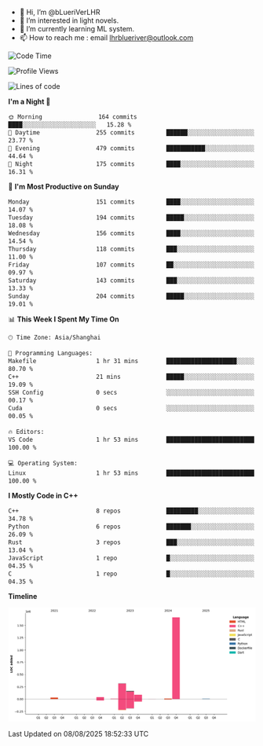 - 👋 Hi, I’m @bLueriVerLHR
- 👀 I’m interested in light novels.
- 🌱 I’m currently learning ML system.
- 📫 How to reach me : email lhrblueriver@outlook.com

<!--START_SECTION:waka-->
![Code Time](http://img.shields.io/badge/Code%20Time-403%20hrs%2021%20mins-blue)

![Profile Views](http://img.shields.io/badge/Profile%20Views-0-blue)

![Lines of code](https://img.shields.io/badge/From%20Hello%20World%20I%27ve%20Written-2.3%20million%20lines%20of%20code-blue)

**I'm a Night 🦉** 

```text
🌞 Morning                164 commits         ████░░░░░░░░░░░░░░░░░░░░░   15.28 % 
🌆 Daytime                255 commits         ██████░░░░░░░░░░░░░░░░░░░   23.77 % 
🌃 Evening                479 commits         ███████████░░░░░░░░░░░░░░   44.64 % 
🌙 Night                  175 commits         ████░░░░░░░░░░░░░░░░░░░░░   16.31 % 
```
📅 **I'm Most Productive on Sunday** 

```text
Monday                   151 commits         ████░░░░░░░░░░░░░░░░░░░░░   14.07 % 
Tuesday                  194 commits         █████░░░░░░░░░░░░░░░░░░░░   18.08 % 
Wednesday                156 commits         ████░░░░░░░░░░░░░░░░░░░░░   14.54 % 
Thursday                 118 commits         ███░░░░░░░░░░░░░░░░░░░░░░   11.00 % 
Friday                   107 commits         ██░░░░░░░░░░░░░░░░░░░░░░░   09.97 % 
Saturday                 143 commits         ███░░░░░░░░░░░░░░░░░░░░░░   13.33 % 
Sunday                   204 commits         █████░░░░░░░░░░░░░░░░░░░░   19.01 % 
```


📊 **This Week I Spent My Time On** 

```text
🕑︎ Time Zone: Asia/Shanghai

💬 Programming Languages: 
Makefile                 1 hr 31 mins        ████████████████████░░░░░   80.70 % 
C++                      21 mins             █████░░░░░░░░░░░░░░░░░░░░   19.09 % 
SSH Config               0 secs              ░░░░░░░░░░░░░░░░░░░░░░░░░   00.17 % 
Cuda                     0 secs              ░░░░░░░░░░░░░░░░░░░░░░░░░   00.05 % 

🔥 Editors: 
VS Code                  1 hr 53 mins        █████████████████████████   100.00 % 

💻 Operating System: 
Linux                    1 hr 53 mins        █████████████████████████   100.00 % 
```

**I Mostly Code in C++** 

```text
C++                      8 repos             █████████░░░░░░░░░░░░░░░░   34.78 % 
Python                   6 repos             ███████░░░░░░░░░░░░░░░░░░   26.09 % 
Rust                     3 repos             ███░░░░░░░░░░░░░░░░░░░░░░   13.04 % 
JavaScript               1 repo              █░░░░░░░░░░░░░░░░░░░░░░░░   04.35 % 
C                        1 repo              █░░░░░░░░░░░░░░░░░░░░░░░░   04.35 % 
```



**Timeline**

![Lines of Code chart](https://raw.githubusercontent.com/bLueriVerLHR/bLueriVerLHR/main/assets/bar_graph.png)


 Last Updated on 08/08/2025 18:52:33 UTC
<!--END_SECTION:waka-->
